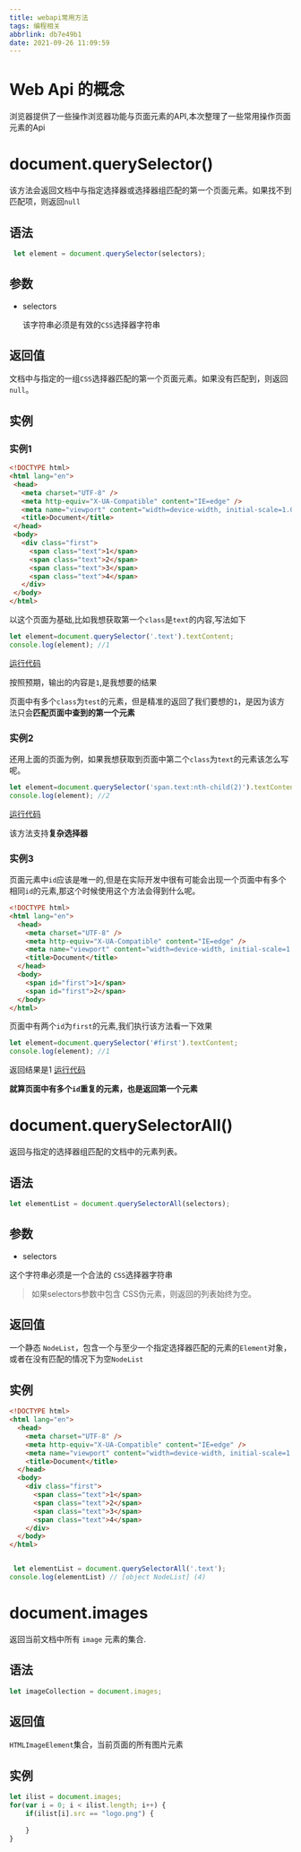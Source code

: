 ```yaml
---
title: webapi常用方法
tags: 编程相关
abbrlink: db7e49b1
date: 2021-09-26 11:09:59
---
```

# Web Api 的概念

 浏览器提供了一些操作浏览器功能与页面元素的API,本次整理了一些常用操作页面元素的Api

# document.querySelector()

该方法会返回文档中与指定选择器或选择器组匹配的第一个页面元素。如果找不到匹配项，则返回`null`

## 语法

```javascript
 let element = document.querySelector(selectors);
```
## 参数 
* selectors

  该字符串必须是有效的`CSS`选择器字符串

## 返回值

 文档中与指定的一组`CSS`选择器匹配的第一个页面元素。如果没有匹配到，则返回`null`。

## 实例
### 实例1
 ```html
 <!DOCTYPE html>
<html lang="en">
  <head>
    <meta charset="UTF-8" />
    <meta http-equiv="X-UA-Compatible" content="IE=edge" />
    <meta name="viewport" content="width=device-width, initial-scale=1.0" />
    <title>Document</title>
  </head>
  <body>
    <div class="first">
      <span class="text">1</span>
      <span class="text">2</span>
      <span class="text">3</span>
      <span class="text">4</span>
    </div>
  </body>
</html>

 ```
 以这个页面为基础,比如我想获取第一个`class`是`text`的内容,写法如下
 ```javascript
 let element=document.querySelector('.text').textContent;
 console.log(element); //1
 ```
 [运行代码](https://codepen.io/xx996/pen/RwgeXNL?editors=1111)

按照预期，输出的内容是`1`,是我想要的结果

页面中有多个`class`为`test`的元素，但是精准的返回了我们要想的`1`，是因为该方法只会**匹配页面中查到的第一个元素**
 

### 实例2

还用上面的页面为例，如果我想获取到页面中第二个`class`为`text`的元素该怎么写呢。

```javascript
let element=document.querySelector('span.text:nth-child(2)').textContent;
console.log(element); //2

```
[运行代码](https://codepen.io/xx996/pen/WNOaVrL?editors=1111)

 该方法支持**复杂选择器**

### 实例3

页面元素中`id`应该是唯一的,但是在实际开发中很有可能会出现一个页面中有多个相同`id`的元素,那这个时候使用这个方法会得到什么呢。

```html
<!DOCTYPE html>
<html lang="en">
  <head>
    <meta charset="UTF-8" />
    <meta http-equiv="X-UA-Compatible" content="IE=edge" />
    <meta name="viewport" content="width=device-width, initial-scale=1.0" />
    <title>Document</title>
  </head>
  <body>
    <span id="first">1</span>
    <span id="first">2</span>
  </body>
</html>

```
 页面中有两个`id`为`first`的元素,我们执行该方法看一下效果

 ```javascript
 let element=document.querySelector('#first').textContent;
 console.log(element); //1
 ```
 返回结果是1
 [运行代码](https://codepen.io/xx996/pen/mdwzNEX?editors=1111)

 **就算页面中有多个`id`重复的元素，也是返回第一个元素**

 # document.querySelectorAll()

 返回与指定的选择器组匹配的文档中的元素列表。

 ## 语法

 ```javascript
 let elementList = document.querySelectorAll(selectors);
 ```

 ## 参数

  *  selectors

这个字符串必须是一个合法的 `CSS`选择器字符串 

 >如果selectors参数中包含 CSS伪元素，则返回的列表始终为空。

## 返回值
一个静态 `NodeList`，包含一个与至少一个指定选择器匹配的元素的`Element`对象，或者在没有匹配的情况下为空`NodeList`

## 实例

```html
<!DOCTYPE html>
<html lang="en">
  <head>
    <meta charset="UTF-8" />
    <meta http-equiv="X-UA-Compatible" content="IE=edge" />
    <meta name="viewport" content="width=device-width, initial-scale=1.0" />
    <title>Document</title>
  </head>
  <body>
    <div class="first">
      <span class="text">1</span>
      <span class="text">2</span>
      <span class="text">3</span>
      <span class="text">4</span>
    </div>
  </body>
</html>

```

```javascript

 let elementList = document.querySelectorAll('.text');
console.log(elementList) // [object NodeList] (4)
```
# document.images

返回当前文档中所有 `image` 元素的集合.

##  语法

```javascript
let imageCollection = document.images;
```
## 返回值

`HTMLImageElement`集合，当前页面的所有图片元素

## 实例

```javascript
let ilist = document.images;
for(var i = 0; i < ilist.length; i++) {
    if(ilist[i].src == "logo.png") {
        
    }
}
```